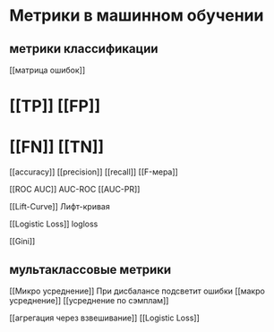 # Метрики в машинном обучении
## метрики классификации

[[матрица ошибок]]
# [[TP]]    [[FP]]
# [[FN]]    [[TN]]

[[accuracy]]
[[precision]]
[[recall]]
[[F-мера]]

[[ROC AUC]] AUC-ROC 
[[AUC-PR]]

[[Lift-Curve]] Лифт-кривая

[[Logistic Loss]] logloss

[[Gini]]

## мультаклассовые метрики
[[Микро усреднение]] При дисбалансе подсветит ошибки
[[макро усреднение]]
[[усреднение по сэмплам]]

[[агрегация через взвешивание]]
[[Logistic Loss]]